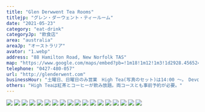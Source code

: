 ```yaml
---
title: "Glen Derwwent Tea Rooms"
titlejp: "グレン・ダーウェント・ティールーム"
date: "2021-05-23"
category: "eat-drink"
categoryJp: "飲食店"
area: "australia"
areaJp: "オーストラリア"
avator: "1.webp"
address: "88 Hamilton Road, New Norfolk TAS"
map: "https://www.google.com/maps/embed?pb=!1m18!1m12!1m3!1d2928.4565249878456!2d147.05028085103703!3d-42.77869787905873!2m3!1f0!2f0!3f0!3m2!1i1024!2i768!4f13.1!3m3!1m2!1s0xaa6e6b7af15e57ef%3A0x9d76dea2de7d9a79!2sGlen%20Derwent%20Tea%20Rooms!5e0!3m2!1sja!2sau!4v1669436848731!5m2!1sja!2sau"
telephone: "0427-480-057"
url: "http://glenderwent.com"
businessHour: "土曜日、日曜日のみ営業　High Tea(写真のセット)は14:00 〜。　Devonshire Tea(スコーンのセット)は10:00 〜 13:00"
others: "High Teaは紅茶とコーヒーが飲み放題。両コースとも事前予約が必要。"
---
```


![](../images/posts/6/1.webp)
![](../images/posts/6/2.webp)
![](../images/posts/6/3.webp)
![](../images/posts/6/4.webp)
![](../images/posts/6/5.webp)
![](../images/posts/6/6.webp)
![](../images/posts/6/7.webp)
![](../images/posts/6/8.webp)
![](../images/posts/6/9.webp)
![](../images/posts/6/10.webp)
![](../images/posts/6/11.webp)
![](../images/posts/612/.webp)
![](../images/posts/6/13.webp)
![](../images/posts/6/14.webp)
![](../images/posts/6/15.webp)
![](../images/posts/6/16.webp)
![](../images/posts/6/17.webp)
![](../images/posts/6/18.webp)
